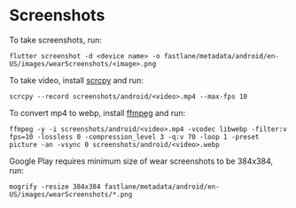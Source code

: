 # Screenshots

To take screenshots, run:
```
flutter screenshot -d <device name> -o fastlane/metadata/android/en-US/images/wearScreenshots/<image>.png
```

To take video, install [scrcpy](https://github.com/Genymobile/scrcpy#get-the-app) and run:
```
scrcpy --record screenshots/android/<video>.mp4 --max-fps 10
```

To convert mp4 to webp, install [ffmpeg](https://ffmpeg.org/download.html) and run:
```
ffmpeg -y -i screenshots/android/<video>.mp4 -vcodec libwebp -filter:v fps=10 -lossless 0 -compression_level 3 -q:v 70 -loop 1 -preset picture -an -vsync 0 screenshots/android/<video>.webp
```

Google Play requires minimum size of wear screenshots to be 384x384, run:
```
mogrify -resize 384x384 fastlane/metadata/android/en-US/images/wearScreenshots/*.png
```